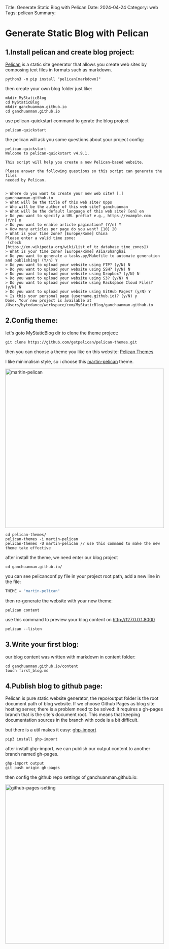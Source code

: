 Title: Generate Static Blog with Pelican
Date: 2024-04-24
Category: web
Tags: pelican
Summary: 

# Generate Static Blog with Pelican

## 1.Install pelican and create blog project:

[Pelican](https://github.com/getpelican/pelican) is a static site generator that allows you create web sites by composing text files in formats such as markdown.

```shell
python3 -m pip install "pelican[markdown]"
```
then create your own blog folder just like:
```shell
mkdir MyStaticBlog
cd MyStaticBlog
mkdir ganchuanman.github.io
cd ganchuanman.github.io
```
use pelican-quickstart command to gerate the blog project
```shell
pelican-quickstart
```
the pelican will ask you some questions about your project config:

```shell
pelican-quickstart
Welcome to pelican-quickstart v4.9.1.

This script will help you create a new Pelican-based website.

Please answer the following questions so this script can generate the files
needed by Pelican.


> Where do you want to create your new web site? [.] ganchuanman.github.io
> What will be the title of this web site? Opps
> Who will be the author of this web site? ganchuanman
> What will be the default language of this web site? [en] en
> Do you want to specify a URL prefix? e.g., https://example.com   (Y/n) n
> Do you want to enable article pagination? (Y/n) Y
> How many articles per page do you want? [10] 20
> What is your time zone? [Europe/Rome] China
Please enter a valid time zone:
 (check [https://en.wikipedia.org/wiki/List_of_tz_database_time_zones])
> What is your time zone? [Europe/Rome] Asia/Shanghai
> Do you want to generate a tasks.py/Makefile to automate generation and publishing? (Y/n) Y
> Do you want to upload your website using FTP? (y/N) N
> Do you want to upload your website using SSH? (y/N) N
> Do you want to upload your website using Dropbox? (y/N) N
> Do you want to upload your website using S3? (y/N) N
> Do you want to upload your website using Rackspace Cloud Files? (y/N) N
> Do you want to upload your website using GitHub Pages? (y/N) Y
> Is this your personal page (username.github.io)? (y/N) y
Done. Your new project is available at /Users/bytedance/workspace/com/MyStaticBlog/ganchuanman.github.io
```

## 2.Config theme:
let's goto MyStaticBlog dir to clone the theme project:
```shell
git clone https://github.com/getpelican/pelican-themes.git
```
then you can choose a theme you like on this website: [Pelican Themes](https://pelicanthemes.com/)

I like minimalism style, so i choose this [martin-pelican](https://pelicanthemes.com/martin-pelican/) theme.

<img src="{attach}/assets/imgs/iShot_2024-03-01_09.56.12.png" alt="maritin-pelican" style="width:500px;"/>

```shell
cd pelican-themes/
pelican-themes -i martin-pelican
pelican-themes -U martin-pelican // use this command to make the new theme take effective
```
after install the theme, we need enter our blog project
```shell
cd ganchuanman.github.io/
```
you can see pelicanconf.py file in your project root path, add a new line in the file:
```python
THEME = "martin-pelican"
```
then re-generate the website with your new theme:
```shell
pelican content
```
use this command to preview your blog content on http://127.0.0.1:8000
```shell
pelican --listen
```

## 3.Write your first blog:
our blog content was written with markdown in content folder:
```shell
cd ganchuanman.github.io/content
touch first_blog.md
```

## 4.Publish blog to github page:
Pelican is pure static website generator, the repo/output folder is the root document path of blog website. If we choose Github Pages as blog site hosting server, there is a problem need to be solved: it requires a gh-pages branch that is the site's document root. This means that keeping documentation sources in the branch with code is a bit difficult.

but there is a util makes it easy: [ghp-import](https://github.com/c-w/ghp-import)

```shell
pip3 install ghp-import
```
after install ghp-import,  we can publish our output content to another branch named gh-pages.
```shell
ghp-import output
git push origin gh-pages
```
 then config the github repo settings of ganchuanman.github.io:

<img src="{attach}/assets/imgs/iShot_2024-03-01_11.56.40.png" alt="github-pages-setting" style="width:500px;"/>